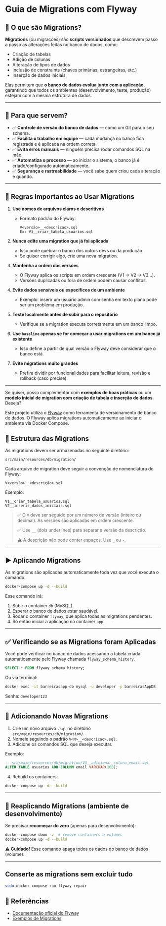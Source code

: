 

# Guia de Migrations com Flyway



## 🧩 O que são Migrations?

**Migrations** (ou migrações) são **scripts versionados** que descrevem passo a passo as alterações feitas no banco de dados, como:

- Criação de tabelas
- Adição de colunas
- Alteração de tipos de dados
- Inclusão de constraints (chaves primárias, estrangeiras, etc.)
- Inserção de dados iniciais

Elas permitem que **o banco de dados evolua junto com a aplicação**, garantindo que todos os ambientes (desenvolvimento, teste, produção) estejam com a mesma estrutura de dados.

---

## 🎯 Para que servem?

- ✅ **Controle de versão do banco de dados** — como um Git para o seu schema.
- ✅ **Facilita o trabalho em equipe** — cada mudança no banco fica registrada e é aplicada na ordem correta.
- ✅ **Evita erros manuais** — ninguém precisa rodar comandos SQL na mão.
- ✅ **Automatiza o processo** — ao iniciar o sistema, o banco já é criado/configurado automaticamente.
- ✅ **Segurança e rastreabilidade** — você sabe quem criou cada alteração e quando.

---

## 📏 Regras Importantes ao Usar Migrations

1. **Use nomes de arquivos claros e descritivos**
    - Formato padrão do Flyway:
      ```
      V<versão>__<descricao>.sql
      Ex: V1__criar_tabela_usuarios.sql
      ```

2. **Nunca edite uma migration que já foi aplicada**
    - Isso pode quebrar o banco dos outros devs ou da produção.
    - Se quiser corrigir algo, crie uma nova migration.

3. **Mantenha a ordem das versões**
    - O Flyway aplica os scripts em ordem crescente (V1 → V2 → V3...).
    - Versões duplicadas ou fora de ordem podem causar conflitos.

4. **Evite dados sensíveis ou específicos de um ambiente**
    - Exemplo: inserir um usuário admin com senha em texto plano pode ser um problema em produção.

5. **Teste localmente antes de subir para o repositório**
    - Verifique se a migration executa corretamente em um banco limpo.

6. **Use `baseline` apenas se for começar a usar migrations em um banco já existente**
    - Isso define a partir de qual versão o Flyway deve considerar que o banco está.

7. **Evite migrations muito grandes**
    - Prefira dividir por funcionalidades para facilitar leitura, revisão e rollback (caso precise).

---

Se quiser, posso complementar com **exemplos de boas práticas** ou um **modelo inicial de migration com criação de tabela e inserção de dados**. Deseja?

Este projeto utiliza o [Flyway](https://flywaydb.org/) como ferramenta de versionamento de banco de dados. O Flyway aplica migrations automaticamente ao iniciar o ambiente via Docker Compose.

## 📂 Estrutura das Migrations

As migrations devem ser armazenadas no seguinte diretório:

```
src/main/resources/db/migration/
```

Cada arquivo de migration deve seguir a convenção de nomenclatura do Flyway:

```
V<versão>__<descrição>.sql
```

Exemplo:

```
V1__criar_tabela_usuarios.sql
V2__inserir_dados_iniciais.sql
```

> ✅ O `V` deve ser seguido por um número de versão (inteiro ou decimal). As versões são aplicadas em ordem crescente.
>
> ✅ Use `__` (dois underlines) para separar a versão da descrição.
>
> ⚠️ A descrição não pode conter espaços. Use `_` ou `-`.

---

## ▶️ Aplicando Migrations

As migrations são aplicadas automaticamente toda vez que você executa o comando:

```bash
docker-compose up -d --build
```

Esse comando irá:
1. Subir o container `db` (MySQL).
2. Esperar o banco de dados estar saudável.
3. Rodar o container `flyway`, que aplica todas as migrations pendentes.
4. Só então iniciar a aplicação no container `app`.

---

## ✅ Verificando se as Migrations foram Aplicadas

Você pode verificar no banco de dados acessando a tabela criada automaticamente pelo Flyway chamada `flyway_schema_history`.

```sql
SELECT * FROM flyway_schema_history;
```

Ou via terminal:

```bash
docker exec -it barreirasapp-db mysql -u developer -p barreirasAppDB
```

Senha: `developer123`

---

## 🔄 Adicionando Novas Migrations

1. Crie um novo arquivo `.sql` no diretório `src/main/resources/db/migration/`.
2. Nomeie seguindo o padrão `V<N>__<descricao>.sql`.
3. Adicione os comandos SQL que deseja executar.

Exemplo:

```sql
-- src/main/resources/db/migration/V3__adicionar_coluna_email.sql
ALTER TABLE usuarios ADD COLUMN email VARCHAR(100);
```

4. Rebuild os containers:

```bash
docker-compose up -d --build
```

---

## 🧹 Reaplicando Migrations (ambiente de desenvolvimento)

Se precisar **recomeçar do zero** (apenas para desenvolvimento):

```bash
docker-compose down -v  # remove containers e volumes
docker-compose up -d --build
```
⚠️ **Cuidado!** Esse comando apaga todos os dados do banco de dados (volume).

---
## Conserte as migrations sem excluir tudo

```bash
sudo docker compose run flyway repair
```



## 📄 Referências

- [Documentação oficial do Flyway](https://flywaydb.org/documentation/)
- [Exemplos de Migrations](https://flywaydb.org/documentation/concepts/migrations)
